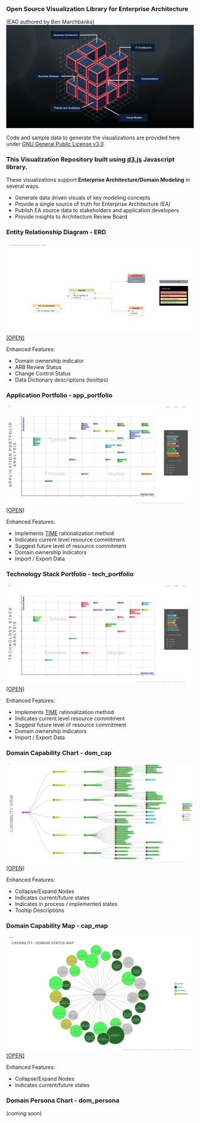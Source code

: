 ### Open Source Visualization Library for Enterprise Architecture
(EAG authored by Ben Marchbanks)
![Image](/docs/assets/img/eag.png)

Code and sample data to generate the visualizations are provided here under [GNU General Public License v3.0](/docs/assets/img/license.txt).

### This Visualization Repository built using [d3.js](https://d3js.org) Javascript library.

These visualizations support **Enterprise Architecture/Domain Modeling** in several ways.
- Generate data driven visuals of key modeling concepts
- Provide a single source of truth for Enterprise Architecture (EA)
- Publish EA source data to stakeholders and application developers
- Provide insights to Architecture Review Board

### Entity Relationship Diagram - ERD
![Image](/docs/assets/img/erd.png)
[[OPEN]](https://alqemist.github.io/EAGIR/erd/)

Enhanced Features:
- Domain ownership indicator
- ARB Review Status
- Change Control Status
- Data Dictionary descriptions (tooltips)

### Application Portfolio - app_portfolio
![Image](/docs/assets/img/app_portfolio.png)
[[OPEN]](https://alqemist.github.io/EAGIR/app_portfolio/)

Enhanced Features:
- Implements [TIME](https://blog.planview.com/driving-transparency-time-analysis-apm/) rationalization method
- Indicates current level resource commitment
- Suggest future level of resource commitment
- Domain ownership indicators
- Import / Export Data

### Technology Stack Portfolio - tech_portfolio
![Image](/docs/assets/img/tech_portfolio.png)
[[OPEN]](https://alqemist.github.io/EAGIR/tech_portfolio/)

Enhanced Features:
- Implements [TIME](https://blog.planview.com/driving-transparency-time-analysis-apm/) rationalization method
- Indicates current level resource commitment
- Suggest future level of resource commitment
- Domain ownership indicators
- Import / Export Data

### Domain Capability Chart - dom_cap
![Image](/docs/assets/img/dom_cap.png)
[[OPEN]](https://alqemist.github.io/EAGIR/dom_cap/)

Enhanced Features:
- Collapse/Expand Nodes
- Indicates current/future states
- Indicates in process / implemented states
- Tooltip Descriptions


### Domain Capability Map - cap_map
![Image](/docs/assets/img/cap_map.png)
[[OPEN]](https://alqemist.github.io/EAGIR/cap_map/)

Enhanced Features:
- Collapse/Expand Nodes
- Indicates current/future states

### Domain Persona Chart - dom_persona
(coming soon)


